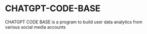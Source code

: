 # CHATGPT-CODE-BASE
CHATGPT CODE BASE is a program to build user data analytics from various social media accounts
